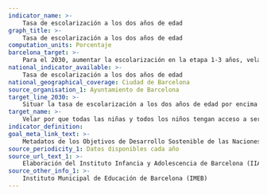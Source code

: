 ```yaml
---
indicator_name: >-
    Tasa de escolarización a los dos años de edad
graph_title: >-
    Tasa de escolarización a los dos años de edad
computation_units: Porcentaje
barcelona_target: >-
    Para el 2030, aumentar la escolarización en la etapa 1-3 años, velando por que el aumento provenga especialmente de niños y niñas de familias de nivel socioeconómico bajo
national_indicator_available: >-
    Tasa de escolarización a los dos años de edad
national_geographical_coverage: Ciudad de Barcelona
source_organisation_1: Ayuntamiento de Barcelona
target_line_2030: >-
    Situar la tasa de escolarización a los dos años de edad por encima del 80 %
target_name: >-
    Velar por que todas las niñas y todos los niños tengan acceso a servicios de atención y desarrollo en la primera infancia y a una educación preescolar de calidad, con el fin de que estén preparados para la enseñanza primaria
indicator_definition:
goal_meta_link_text: >-
    Metadatos de los Objetivos de Desarrollo Sostenible de las Naciones Unidas (pdf 894kB)
source_periodicity_1: Datos disponibles cada año
source_url_text_1: >-
    Elaboración del Instituto Infancia y Adolescencia de Barcelona (IIAB-IERMB) con datos del Instituto Municipal de Educación de Barcelona (IMEB)
source_other_info_1: >-
    Instituto Municipal de Educación de Barcelona (IMEB)
---
```


